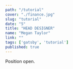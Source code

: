 ```yaml
---
path: "/tutorial"
cover: "./finance.jpg"
slug: "tutorial"
date: "5"
title: "HEAD DESIGNER"
name: "Megan Taylor"
link: ""
tags: ['gatsby', 'tutorial']
published: true
---
```


Position open. 

